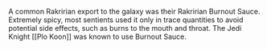 A common Rakririan export to the galaxy was their Rakririan Burnout Sauce. Extremely spicy, most sentients used it only in trace quantities to avoid potential side effects, such as burns to the mouth and throat. The Jedi Knight [[Plo Koon]] was known to use Burnout Sauce.